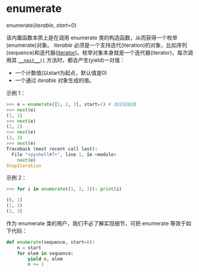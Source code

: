 # enumerate

enumerate(*iterable*, *start=0*) 

该内置函数本质上是在调用 enumerate 类的构造函数，从而获得一个枚举(enumerate)对象。 *iterable* 必须是一个支持迭代(iteration)的对象，比如序列(sequence)和迭代器([iterator](https://docs.python.org/3/glossary.html#term-iterator))。枚举对象本身就是一个迭代器(iterator)，每次调用其 [`__next__()`](https://docs.python.org/3.7/library/stdtypes.html#iterator.__next__)  方法时，都会产生(yield)一对值：

- 一个计数值(以start为起点，默认值是0)
- 一个通过 *iterable* 对象生成的值。

示例 1：

```python
>>> e = enumerate([1, 2, 3], start=1) # 指定起始值
>>> next(e)
(1, 1)
>>> next(e)
(2, 2)
>>> next(e)
(3, 3)
>>> next(e)
Traceback (most recent call last):
  File "<pyshell#7>", line 1, in <module>
    next(e)
StopIteration
```

示例 2：

```python
>>> for i in enumerate((1, 2, 3)): print(i)

(0, 1)
(1, 2)
(2, 3)
```

作为 enumerate 类的用户，我们不必了解实现细节，可把 enumerate 等效于如下代码：

```python
def enumerate(sequence, start=0):
    n = start
    for elem in sequence:
        yield n, elem
        n += 1
```

